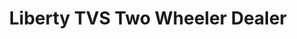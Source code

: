 ---
title: "Liberty TVS Two Wheeler Dealer"
url: /koduvayur/liberty-tvs-two-wheeler-dealer/
shop: motorcycle
---